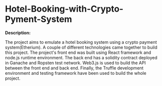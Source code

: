 # Hotel-Booking-with-Crypto-Pyment-System

**Description:**

The project aims to emulate a hotel booking system using a crypto payment system(Etherium). A couple of different technologies came together to build this project. The project's front end was built using React framework and node.js runtime environment. The back end has a solidity contract deployed in Ganache and Ropsten test network. Web3.js is used to build the API between the front end and back end. Finally, the Truffle development environment and testing framework have been used to build the whole project.
